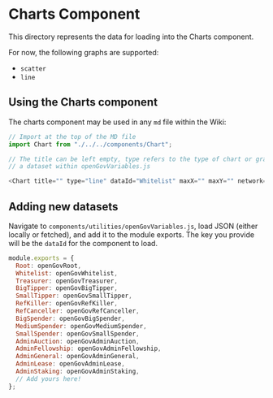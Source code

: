 # Charts Component

This directory represents the data for loading into the Charts component.

For now, the following graphs are supported:

- `scatter`
- `line`

## Using the Charts component

The charts component may be used in any `md` file within the Wiki:

```js
// Import at the top of the MD file
import Chart from "./../../components/Chart";

// The title can be left empty, type refers to the type of chart or graph, and dataId should refer to
// a dataset within openGovVariables.js

<Chart title="" type="line" dataId="Whitelist" maxX="" maxY="" network="Polkadot" />;
```

## Adding new datasets

Navigate to `components/utilities/openGovVariables.js`, load JSON (either locally or fetched), and
add it to the module exports. The key you provide will be the `dataId` for the component to load.

```js
module.exports = {
  Root: openGovRoot,
  Whitelist: openGovWhitelist,
  Treasurer: openGovTreasurer,
  BigTipper: openGovBigTipper,
  SmallTipper: openGovSmallTipper,
  RefKiller: openGovRefKiller,
  RefCanceller: openGovRefCanceller,
  BigSpender: openGovBigSpender,
  MediumSpender: openGovMediumSpender,
  SmallSpender: openGovSmallSpender,
  AdminAuction: openGovAdminAuction,
  AdminFellowship: openGovAdminFellowship,
  AdminGeneral: openGovAdminGeneral,
  AdminLease: openGovAdminLease,
  AdminStaking: openGovAdminStaking,
  // Add yours here!
};
```
